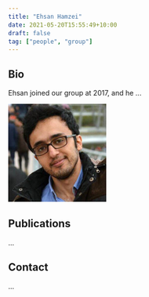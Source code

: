 ```yaml
---
title: "Ehsan Hamzei"
date: 2021-05-20T15:55:49+10:00
draft: false
tag: ["people", "group"]
---
```


## Bio
Ehsan joined our group at 2017, and he ...

![profile](/images/people/ehsan.jpg)

## Publications
...


## Contact
...
